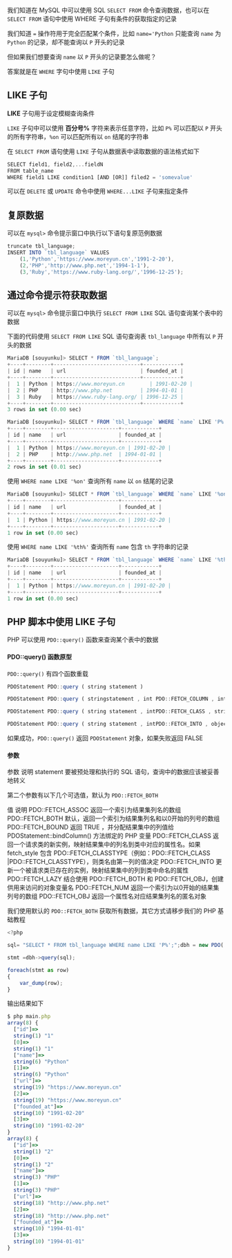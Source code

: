 

我们知道在 MySQL 中可以使用 SQL `SELECT FROM` 命令查询数据，也可以在 `SELECT FROM` 语句中使用 WHERE 子句有条件的获取指定的记录

我们知道 `=` 操作符用于完全匹配某个条件，比如 `name='Python` 只能查询 `name` 为 `Python` 的记录，却不能查询以 `P` 开头的记录

但如果我们想要查询 `name` 以 `P` 开头的记录要怎么做呢？

答案就是在 `WHERE` 字句中使用 `LIKE` 子句

## LIKE 子句

**LIKE** 子句用于设定模糊查询条件

`LIKE` 子句中可以使用 **百分号%** 字符来表示任意字符，比如 `P%` 可以匹配以 `P` 开头的所有字符串，`%on` 可以匹配所有以 `on` 结尾的字符串

在 `SELECT FROM` 语句使用 `LIKE` 子句从数据表中读取数据的语法格式如下
```js 
SELECT field1, field2,...fieldN 
FROM table_name
WHERE field1 LIKE condition1 [AND [OR]] filed2 = 'somevalue'
```

可以在 `DELETE` 或 `UPDATE` 命令中使用 `WHERE...LIKE` 子句来指定条件

## 复原数据

可以在 `mysql>` 命令提示窗口中执行以下语句复原范例数据
```js 
truncate tbl_language;
INSERT INTO `tbl_language` VALUES
    (1,'Python','https://www.moreyun.cn','1991-2-20'),
    (2,'PHP','http://www.php.net','1994-1-1'),
    (3,'Ruby','https://www.ruby-lang.org/','1996-12-25');
```

## 通过命令提示符获取数据

可以在 `mysql>` 命令提示窗口中执行 `SELECT FROM LIKE` SQL 语句查询某个表中的数据

下面的代码使用 `SELECT FROM LIKE` SQL 语句查询表 `tbl_language` 中所有以 `P` 开头的数据
```js 
MariaDB [souyunku]> SELECT * FROM `tbl_language`;
+----+--------+----------------------------+------------+
| id | name   | url                        | founded_at |
+----+--------+----------------------------+------------+
|  1 | Python | https://www.moreyun.cn        | 1991-02-20 |
|  2 | PHP    | http://www.php.net         | 1994-01-01 |
|  3 | Ruby   | https://www.ruby-lang.org/ | 1996-12-25 |
+----+--------+----------------------------+------------+
3 rows in set (0.00 sec)

MariaDB [souyunku]> SELECT * FROM `tbl_language` WHERE `name` LIKE 'P%';
+----+--------+---------------------+------------+
| id | name   | url                 | founded_at |
+----+--------+---------------------+------------+
|  1 | Python | https://www.moreyun.cn | 1991-02-20 |
|  2 | PHP    | http://www.php.net  | 1994-01-01 |
+----+--------+---------------------+------------+
2 rows in set (0.01 sec)
```

使用 `WHERE name LIKE '%on'` 查询所有 `name` 以 `on` 结尾的记录

```js 
MariaDB [souyunku]> SELECT * FROM `tbl_language` WHERE `name` LIKE '%on';
+----+--------+---------------------+------------+
| id | name   | url                 | founded_at |
+----+--------+---------------------+------------+
|  1 | Python | https://www.moreyun.cn | 1991-02-20 |
+----+--------+---------------------+------------+
1 row in set (0.00 sec)
```

使用 `WHERE name LIKE '%th%'` 查询所有 `name` 包含 `th` 字符串的记录

```js 
MariaDB [souyunku]> SELECT * FROM `tbl_language` WHERE `name` LIKE '%th%';
+----+--------+---------------------+------------+
| id | name   | url                 | founded_at |
+----+--------+---------------------+------------+
|  1 | Python | https://www.moreyun.cn | 1991-02-20 |
+----+--------+---------------------+------------+
1 row in set (0.00 sec)
```

## PHP 脚本中使用 LIKE 子句

PHP 可以使用 `PDO::query()` 函数来查询某个表中的数据

#### PDO::query() 函数原型

`PDO::query()` 有四个函数重载
```js 
PDOStatement PDO::query ( string statement )

PDOStatement PDO::query ( stringstatement , int PDO::FETCH_COLUMN , intcolno )

PDOStatement PDO::query ( string statement , intPDO::FETCH_CLASS , string classname , arrayctorargs )

PDOStatement PDO::query ( string statement , intPDO::FETCH_INTO , object $object )
```

如果成功，`PDO::query()` 返回 `PDOStatement` 对象，如果失败返回 FALSE

#### 参数

参数 说明 statement 要被预处理和执行的 SQL 语句，查询中的数据应该被妥善地转义

第二个参数有以下几个可选值，默认为 `PDO::FETCH_BOTH`

值 说明 PDO::FETCH_ASSOC 返回一个索引为结果集列名的数组 PDO::FETCH_BOTH 默认，返回一个索引为结果集列名和以0开始的列号的数组 PDO::FETCH_BOUND 返回 TRUE ，并分配结果集中的列值给 PDOStatement::bindColumn() 方法绑定的 PHP 变量 PDO::FETCH_CLASS 返回一个请求类的新实例，映射结果集中的列名到类中对应的属性名。如果 fetch_style 包含 PDO::FETCH_CLASSTYPE（例如：PDO::FETCH_CLASS |PDO::FETCH_CLASSTYPE），则类名由第一列的值决定 PDO::FETCH_INTO 更新一个被请求类已存在的实例，映射结果集中的列到类中命名的属性 PDO::FETCH_LAZY 结合使用 PDO::FETCH_BOTH 和 PDO::FETCH_OBJ，创建供用来访问的对象变量名 PDO::FETCH_NUM 返回一个索引为以0开始的结果集列号的数组 PDO::FETCH_OBJ 返回一个属性名对应结果集列名的匿名对象

我们使用默认的 `PDO::FETCH_BOTH` 获取所有数据，其它方式请移步我们的 PHP 基础教程

```js 
<?php 

sql= "SELECT * FROM tbl_language WHERE name LIKE 'P%';";dbh = new PDO('mysql:host=127.0.0.1;dbname=souyunku', 'root', '');    

stmt =dbh->query(sql);

foreach(stmt as row)
{
    var_dump(row);
}
```

输出结果如下

```js 
$ php main.php
array(8) {
  ["id"]=>
  string(1) "1"
  [0]=>
  string(1) "1"
  ["name"]=>
  string(6) "Python"
  [1]=>
  string(6) "Python"
  ["url"]=>
  string(19) "https://www.moreyun.cn"
  [2]=>
  string(19) "https://www.moreyun.cn"
  ["founded_at"]=>
  string(10) "1991-02-20"
  [3]=>
  string(10) "1991-02-20"
}
array(8) {
  ["id"]=>
  string(1) "2"
  [0]=>
  string(1) "2"
  ["name"]=>
  string(3) "PHP"
  [1]=>
  string(3) "PHP"
  ["url"]=>
  string(18) "http://www.php.net"
  [2]=>
  string(18) "http://www.php.net"
  ["founded_at"]=>
  string(10) "1994-01-01"
  [3]=>
  string(10) "1994-01-01"
}
```




